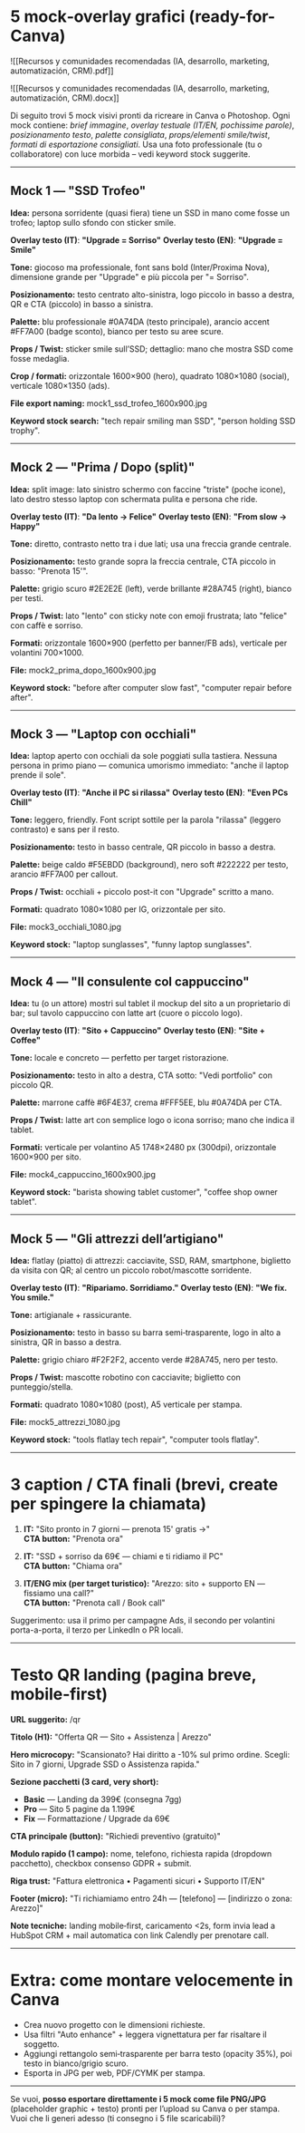 # 5 mock‑overlay grafici (ready-for-Canva)


![[Recursos y comunidades recomendadas (IA, desarrollo, marketing, automatización, CRM).pdf]]

![[Recursos y comunidades recomendadas (IA, desarrollo, marketing, automatización, CRM).docx]]

Di seguito trovi 5 mock visivi pronti da ricreare in Canva o Photoshop. Ogni mock contiene: *brief immagine*, *overlay testuale (IT/EN, pochissime parole)*, *posizionamento testo*, *palette consigliata*, *props/elementi smile/twist*, *formati di esportazione consigliati*. Usa una foto professionale (tu o collaboratore) con luce morbida – vedi keyword stock suggerite.

---

## Mock 1 — "SSD Trofeo"
**Idea:** persona sorridente (quasi fiera) tiene un SSD in mano come fosse un trofeo; laptop sullo sfondo con sticker smile.

**Overlay testo (IT)**: **"Upgrade = Sorriso"**
**Overlay testo (EN)**: **"Upgrade = Smile"**

**Tone:** giocoso ma professionale, font sans bold (Inter/Proxima Nova), dimensione grande per "Upgrade" e più piccola per "= Sorriso".

**Posizionamento:** testo centrato alto-sinistra, logo piccolo in basso a destra, QR e CTA (piccolo) in basso a sinistra.

**Palette:** blu professionale #0A74DA (testo principale), arancio accent #FF7A00 (badge sconto), bianco per testo su aree scure.

**Props / Twist:** sticker smile sull’SSD; dettaglio: mano che mostra SSD come fosse medaglia.

**Crop / formati:** orizzontale 1600×900 (hero), quadrato 1080×1080 (social), verticale 1080×1350 (ads).

**File export naming:** mock1_ssd_trofeo_1600x900.jpg

**Keyword stock search:** "tech repair smiling man SSD", "person holding SSD trophy".

---

## Mock 2 — "Prima / Dopo (split)"
**Idea:** split image: lato sinistro schermo con faccine "triste" (poche icone), lato destro stesso laptop con schermata pulita e persona che ride.

**Overlay testo (IT)**: **"Da lento → Felice"**
**Overlay testo (EN)**: **"From slow → Happy"**

**Tone:** diretto, contrasto netto tra i due lati; usa una freccia grande centrale.

**Posizionamento:** testo grande sopra la freccia centrale, CTA piccolo in basso: "Prenota 15'".

**Palette:** grigio scuro #2E2E2E (left), verde brillante #28A745 (right), bianco per testi.

**Props / Twist:** lato "lento" con sticky note con emoji frustrata; lato "felice" con caffè e sorriso.

**Formati:** orizzontale 1600×900 (perfetto per banner/FB ads), verticale per volantini 700×1000.

**File:** mock2_prima_dopo_1600x900.jpg

**Keyword stock:** "before after computer slow fast", "computer repair before after".

---

## Mock 3 — "Laptop con occhiali"
**Idea:** laptop aperto con occhiali da sole poggiati sulla tastiera. Nessuna persona in primo piano — comunica umorismo immediato: "anche il laptop prende il sole".

**Overlay testo (IT)**: **"Anche il PC si rilassa"**
**Overlay testo (EN)**: **"Even PCs Chill"**

**Tone:** leggero, friendly. Font script sottile per la parola "rilassa" (leggero contrasto) e sans per il resto.

**Posizionamento:** testo in basso centrale, QR piccolo in basso a destra.

**Palette:** beige caldo #F5EBDD (background), nero soft #222222 per testo, arancio #FF7A00 per callout.

**Props / Twist:** occhiali + piccolo post-it con "Upgrade" scritto a mano.

**Formati:** quadrato 1080×1080 per IG, orizzontale per sito.

**File:** mock3_occhiali_1080.jpg

**Keyword stock:** "laptop sunglasses", "funny laptop sunglasses".

---

## Mock 4 — "Il consulente col cappuccino"
**Idea:** tu (o un attore) mostri sul tablet il mockup del sito a un proprietario di bar; sul tavolo cappuccino con latte art (cuore o piccolo logo).

**Overlay testo (IT)**: **"Sito + Cappuccino"**
**Overlay testo (EN)**: **"Site + Coffee"**

**Tone:** locale e concreto — perfetto per target ristorazione.

**Posizionamento:** testo in alto a destra, CTA sotto: "Vedi portfolio" con piccolo QR.

**Palette:** marrone caffè #6F4E37, crema #FFF5EE, blu #0A74DA per CTA.

**Props / Twist:** latte art con semplice logo o icona sorriso; mano che indica il tablet.

**Formati:** verticale per volantino A5 1748×2480 px (300dpi), orizzontale 1600×900 per sito.

**File:** mock4_cappuccino_1600x900.jpg

**Keyword stock:** "barista showing tablet customer", "coffee shop owner tablet".

---

## Mock 5 — "Gli attrezzi dell’artigiano"
**Idea:** flatlay (piatto) di attrezzi: cacciavite, SSD, RAM, smartphone, biglietto da visita con QR; al centro un piccolo robot/mascotte sorridente.

**Overlay testo (IT)**: **"Ripariamo. Sorridiamo."**
**Overlay testo (EN)**: **"We fix. You smile."**

**Tone:** artigianale + rassicurante.

**Posizionamento:** testo in basso su barra semi‑trasparente, logo in alto a sinistra, QR in basso a destra.

**Palette:** grigio chiaro #F2F2F2, accento verde #28A745, nero per testo.

**Props / Twist:** mascotte robotino con cacciavite; biglietto con punteggio/stella.

**Formati:** quadrato 1080×1080 (post), A5 verticale per stampa.

**File:** mock5_attrezzi_1080.jpg

**Keyword stock:** "tools flatlay tech repair", "computer tools flatlay".

---

# 3 caption / CTA finali (brevi, create per spingere la chiamata)

1. **IT:** "Sito pronto in 7 giorni — prenota 15' gratis →"  
   **CTA button:** "Prenota ora"

2. **IT:** "SSD + sorriso da 69€ — chiami e ti ridiamo il PC"  
   **CTA button:** "Chiama ora"

3. **IT/ENG mix (per target turistico):** "Arezzo: sito + supporto EN — fissiamo una call?"  
   **CTA button:** "Prenota call / Book call"

Suggerimento: usa il primo per campagne Ads, il secondo per volantini porta-a-porta, il terzo per LinkedIn o PR locali.

---

# Testo QR landing (pagina breve, mobile‑first)

**URL suggerito:** /qr

**Titolo (H1):** "Offerta QR — Sito + Assistenza | Arezzo"

**Hero microcopy:** "Scansionato? Hai diritto a -10% sul primo ordine. Scegli: Sito in 7 giorni, Upgrade SSD o Assistenza rapida."

**Sezione pacchetti (3 card, very short):**
- **Basic** — Landing da 399€ (consegna 7gg)
- **Pro** — Sito 5 pagine da 1.199€
- **Fix** — Formattazione / Upgrade da 69€

**CTA principale (button):** "Richiedi preventivo (gratuito)"

**Modulo rapido (1 campo):** nome, telefono, richiesta rapida (dropdown pacchetto), checkbox consenso GDPR + submit.

**Riga trust:** "Fattura elettronica • Pagamenti sicuri • Supporto IT/EN"

**Footer (micro):** "Ti richiamiamo entro 24h — [telefono] — [indirizzo o zona: Arezzo]"

**Note tecniche:** landing mobile‑first, caricamento <2s, form invia lead a HubSpot CRM + mail automatica con link Calendly per prenotare call.

---

# Extra: come montare velocemente in Canva
- Crea nuovo progetto con le dimensioni richieste.  
- Usa filtri "Auto enhance" + leggera vignettatura per far risaltare il soggetto.  
- Aggiungi rettangolo semi‑trasparente per barra testo (opacity 35%), poi testo in bianco/grigio scuro.  
- Esporta in JPG per web, PDF/CYMK per stampa.  

---

Se vuoi, **posso esportare direttamente i 5 mock come file PNG/JPG** (placeholder graphic + testo) pronti per l’upload su Canva o per stampa. Vuoi che li generi adesso (ti consegno i 5 file scaricabili)?

